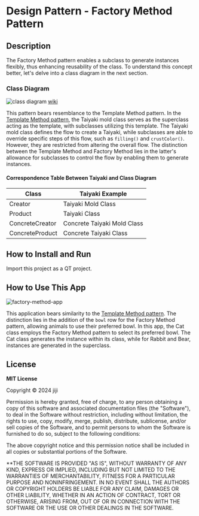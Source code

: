 # Design Pattern - Factory Method Pattern

## Description

The Factory Method pattern enables a subclass to generate instances flexibly, thus enhancing reusability of the class. To understand this concept better, let's delve into a class diagram in the next section.

### Class Diagram

![class diagram](https://github.com/jiji-thecat/dp-factory-method/assets/104809324/17e31b51-bc40-459e-be5f-1fc62aec9ca0)
[wiki](https://ja.wikipedia.org/wiki/Factory_Method_%E3%83%91%E3%82%BF%E3%83%BC%E3%83%B3)

This pattern bears resemblance to the Template Method pattern. In the [Template Method pattern](https://github.com/jiji-thecat/dp-template-method), the Taiyaki mold class serves as the superclass acting as the template, with subclasses utilizing this template. The Taiyaki mold class defines the flow to create a Taiyaki, while subclasses are able to override specific steps of this flow, such as `filling()` and `crustColor()`. However, they are restricted from altering the overall flow. The distinction between the Template Method and Factory Method lies in the latter's allowance for subclasses to control the flow by enabling them to generate instances.

#### Correspondence Table Between Taiyaki and Class Diagram

| Class           | Taiyaki Example             |
| --------------- | --------------------------- |
| Creator         | Taiyaki Mold Class          |
| Product         | Taiyaki Class               |
| ConcreteCreator | Concrete Taiyaki Mold Class |
| ConcreteProduct | Concrete Taiyaki Class      |

## How to Install and Run

Import this project as a QT project.

## How to Use This App

![factory-method-app](https://github.com/jiji-thecat/dp-factory-method/assets/104809324/102dd730-6cd2-4978-a2cd-bb3af90b66ac)

This application bears similarity to the [Template Method pattern](https://github.com/jiji-thecat/dp-template-method). The distinction lies in the addition of the `bowl` row for the Factory Method pattern, allowing animals to use their preferred bowl. In this app, the Cat class employs the Factory Method pattern to select its preferred bowl. The Cat class generates the instance within its class, while for Rabbit and Bear, instances are generated in the superclass.

## License

**MIT License**

Copyright © 2024 jiji

Permission is hereby granted, free of charge, to any person obtaining a copy of this software and associated documentation files (the "Software"), to deal in the Software without restriction, including without limitation, the rights to use, copy, modify, merge, publish, distribute, sublicense, and/or sell copies of the Software, and to permit persons to whom the Software is furnished to do so, subject to the following conditions:

The above copyright notice and this permission notice shall be included in all copies or substantial portions of the Software.

\*\*THE SOFTWARE IS PROVIDED "AS IS", WITHOUT WARRANTY OF ANY KIND, EXPRESS OR IMPLIED, INCLUDING BUT NOT LIMITED TO THE WARRANTIES OF MERCHANTABILITY, FITNESS FOR A PARTICULAR PURPOSE AND NONINFRINGEMENT. IN NO EVENT SHALL THE AUTHORS OR COPYRIGHT HOLDERS BE LIABLE FOR ANY CLAIM, DAMAGES OR OTHER LIABILITY, WHETHER IN AN ACTION OF CONTRACT, TORT OR OTHERWISE, ARISING FROM, OUT OF OR IN CONNECTION WITH THE SOFTWARE OR THE USE OR OTHER DEALINGS IN THE SOFTWARE.
